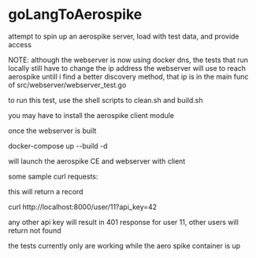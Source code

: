 # goLangToAerospike
attempt to spin up an aerospike server, load with test data, and provide access

NOTE: although the webserver is now using docker dns, the tests that run locally still have to change the ip address the webserver will use to reach aerospike untill i find a better discovery method, that ip is in the main func of src/webserver/webserver_test.go

to run this test, use the shell scripts to clean.sh and build.sh

you may have to install the aerospike client module

once the webserver is built

docker-compose up --build -d

will launch the aerospike CE and webserver with client

some sample curl requests:

this will return a record

curl http://localhost:8000/user/11?api_key=42

any other api key will result in 401 response for user 11, other users will return not found

the tests currently only are working while the aero spike container is up

